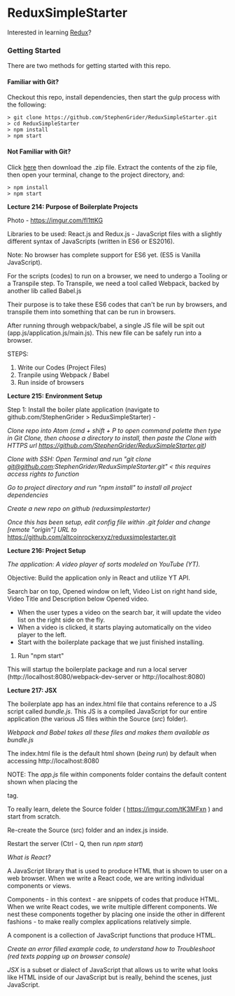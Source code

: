 # ReduxSimpleStarter

Interested in learning [Redux](https://www.udemy.com/react-redux/)?

### Getting Started

There are two methods for getting started with this repo.

#### Familiar with Git?

Checkout this repo, install dependencies, then start the gulp process with the following:

```
> git clone https://github.com/StephenGrider/ReduxSimpleStarter.git
> cd ReduxSimpleStarter
> npm install
> npm start
```

#### Not Familiar with Git?

Click [here](https://github.com/StephenGrider/ReactStarter/releases) then download the .zip file. Extract the contents of the zip file, then open your terminal, change to the project directory, and:

```
> npm install
> npm start
```

**Lecture 214: Purpose of Boilerplate Projects**

Photo - https://imgur.com/fI1ttKG

Libraries to be used: React.js and Redux.js - JavaScript files with a slightly different syntax of JavaScripts (written in ES6 or ES2016).

Note: No browser has complete support for ES6 yet. (ES5 is Vanilla JavaScript).

For the scripts (codes) to run on a browser, we need to undergo a Tooling or a Transpile step. To Transpile, we need a tool called Webpack, backed by another lib called Babel.js

Their purpose is to take these ES6 codes that can't be run by browsers, and transpile them into something that can be run in browsers.

After running through webpack/babel, a single JS file will be spit out (app.js/application.js/main.js). This new file can be safely run into a browser.

STEPS:

1.  Write our Codes (Project Files)
2.  Tranpile using Webpack / Babel
3.  Run inside of browsers

**Lecture 215: Environment Setup**

Step 1: Install the boiler plate application (navigate to github.com/StephenGrider > ReduxSimpleStarter) -

_Clone repo into Atom (cmd + shift + P to open command palette then type in Git Clone, then choose a directory to install, then paste the Clone with HTTPS url https://github.com/StephenGrider/ReduxSimpleStarter.git)_

_Clone with SSH: Open Terminal and run "git clone git@github.com:StephenGrider/ReduxSimpleStarter.git" < this requires access rights to function_

_Go to project directory and run "npm install" to install all project dependencies_

_Create a new repo on github (reduxsimplestarter)_

_Once this has been setup, edit config file within .git folder and change [remote "origin"] URL to_ https://github.com/altcoinrockerxyz/reduxsimplestarter.git

**Lecture 216: Project Setup**

_The application: A video player of sorts modeled on YouTube (YT)._

Objective: Build the application only in React and utilize YT API.

Search bar on top, Opened window on left, Video List on right hand side,
Video Title and Description below Opened video.

- When the user types a video on the search bar, it will update the video list on the right side on the fly.
- When a video is clicked, it starts playing automatically on the video player to the left.
- Start with the boilerplate package that we just finished installing.

1.  Run "npm start"

This will startup the boilerplate package and run a local server (http://localhost:8080/webpack-dev-server or http://localhost:8080)

**Lecture 217: JSX**

The boilerplate app has an index.html file that contains reference to a JS script called _bundle.js_. This JS is a compiled JavaScript for our entire application (the various JS files within the Source (_src_) folder).

_Webpack and Babel takes all these files and makes them available as bundle.js_

The index.html file is the default html shown (_being run_) by default when accessing http://localhost:8080

NOTE: The _app.js_ file within components folder contains the default content shown when placing the _<div class="container"></div>_ tag.

To really learn, delete the Source folder ( https://imgur.com/tK3MFxn ) and start from scratch.

Re-create the Source (src) folder and an index.js inside.

Restart the server (Ctrl - Q, then run _npm start_)

_What is React?_

A JavaScript library that is used to produce HTML that is shown to user on a web browser. When we write a React code, we are writing individual components or views.

Components - in this context - are snippets of codes that produce HTML. When we write React codes, we write multiple different components. We nest these components together by placing one inside the other in different fashions - to make really complex applications relatively simple.

A component is a collection of JavaScript functions that produce HTML.

_Create an error filled example code, to understand how to Troubleshoot (red texts popping up on browser console)_

_JSX_ is a subset or dialect of JavaScript that allows us to write what looks like HTML inside of our JavaScript but is really, behind the scenes, just JavaScript.

